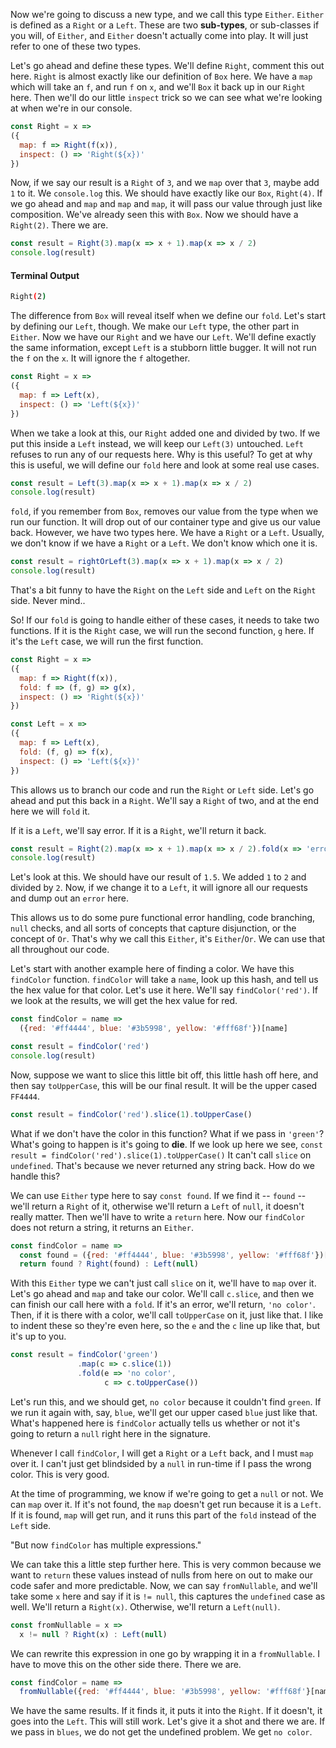 Now we're going to discuss a new type, and we call this type `Either`. `Either` is defined as a `Right` or a `Left`. These are two **sub-types**, or sub-classes if you will, of `Either`, and `Either` doesn't actually come into play. It will just refer to one of these two types.

Let's go ahead and define these types. We'll define `Right`, comment this out here. `Right` is almost exactly like our definition of `Box` here. We have a `map` which will take an `f`, and run `f` on `x`, and we'll `Box` it back up in our `Right` here. Then we'll do our little `inspect` trick so we can see what we're looking at when we're in our console.


```javascript
const Right = x =>
({
  map: f => Right(f(x)),
  inspect: () => 'Right(${x})'
})
```

Now, if we say our result is a `Right` of `3`, and we `map` over that `3`, maybe add `1` to it. We `console.log` this. We should have exactly like our `Box`, `Right(4)`. If we go ahead and `map` and `map` and `map`, it will pass our value through just like composition. We've already seen this with `Box`. Now we should have a `Right(2)`. There we are.


```javascript
const result = Right(3).map(x => x + 1).map(x => x / 2)
console.log(result)
```

#### Terminal Output
```bash
Right(2)
```

The difference from `Box` will reveal itself when we define our `fold`. Let's start by defining our `Left`, though. We make our `Left` type, the other part in `Either`. Now we have our `Right` and we have our `Left`. We'll define exactly the same information, except `Left` is a stubborn little bugger. It will not run the `f` on the `x`. It will ignore the `f` altogether.


```javascript
const Right = x =>
({
  map: f => Left(x),
  inspect: () => 'Left(${x})'
})
```

When we take a look at this, our `Right` added one and divided by two. If we put this inside a `Left` instead, we will keep our `Left(3)` untouched. `Left` refuses to run any of our requests here. Why is this useful? To get at why this is useful, we will define our `fold` here and look at some real use cases.


```javascript
const result = Left(3).map(x => x + 1).map(x => x / 2)
console.log(result)
```

`fold`, if you remember from `Box`, removes our value from the type when we run our function. It will drop out of our container type and give us our value back. However, we have two types here. We have a `Right` or a `Left`. Usually, we don't know if we have a `Right` or a `Left`. We don't know which one it is.


```javascript
const result = rightOrLeft(3).map(x => x + 1).map(x => x / 2)
console.log(result)
```

That's a bit funny to have the `Right` on the `Left` side and `Left` on the `Right` side. Never mind..

So! If our `fold` is going to handle either of these cases, it needs to take two functions. If it is the `Right` case, we will run the second function, `g` here. If it's the `Left` case, we will run the first function.


```javascript
const Right = x =>
({
  map: f => Right(f(x)),
  fold: f => (f, g) => g(x),
  inspect: () => 'Right(${x})'
})

const Left = x =>
({
  map: f => Left(x),
  fold: (f, g) => f(x),
  inspect: () => 'Left(${x})'
})
```

This allows us to branch our code and run the `Right` or `Left` side. Let's go ahead and put this back in a `Right`. We'll say a `Right` of two, and at the end here we will `fold` it.

If it is a `Left`, we'll say error. If it is a `Right`, we'll return it back.


```javascript
const result = Right(2).map(x => x + 1).map(x => x / 2).fold(x => 'error', x => x)
console.log(result)
```

Let's look at this. We should have our result of `1.5`. We added `1` to `2` and divided by `2`. Now, if we change it to a `Left`, it will ignore all our requests and dump out an `error` here.

This allows us to do some pure functional error handling, code branching, `null` checks, and all sorts of concepts that capture disjunction, or the concept of `Or`. That's why we call this `Either`, it's `Either`/`Or`. We can use that all throughout our code.

Let's start with another example here of finding a color. We have this `findColor` function. `findColor` will take a `name`, look up this hash, and tell us the hex value for that color. Let's use it here. We'll say `findColor('red')`. If we look at the results, we will get the hex value for red.


```javascript
const findColor = name => 
  ({red: '#ff4444', blue: '#3b5998', yellow: '#fff68f'})[name]

const result = findColor('red')
console.log(result)
```

Now, suppose we want to slice this little bit off, this little hash off here, and then say `toUpperCase`, this will be our final result. It will be the upper cased `FF4444`.


```javascript
const result = findColor('red').slice(1).toUpperCase()
```

What if we don't have the color in this function? What if we pass in `'green'`? What's going to happen is it's going to **die**. If we look up here we see, `const result = findColor('red').slice(1).toUpperCase()` It can't call `slice` on `undefined`. That's because we never returned any string back. How do we handle this?

We can use `Either` type here to say `const found`. If we find it -- `found` -- we'll return a `Right` of it, otherwise we'll return a `Left` of `null`, it doesn't really matter. Then we'll have to write a `return` here. Now our `findColor` does not return a string, it returns an `Either`.


```javascript
const findColor = name => 
  const found = ({red: '#ff4444', blue: '#3b5998', yellow: '#fff68f'})[name]
  return found ? Right(found) : Left(null)
```

With this `Either` type we can't just call `slice` on it, we'll have to `map` over it. Let's go ahead and `map` and take our color. We'll call `c.slice`, and then we can finish our call here with a `fold`. If it's an error, we'll return, `'no color'`.
Then, if it is there with a color, we'll call `toUpperCase` on it, just like that. I like to indent these so they're even here, so the `e` and the `c` line up like that, but it's up to you.


```javascript
const result = findColor('green')
               .map(c => c.slice(1))
               .fold(e => 'no color',
                     c => c.toUpperCase())
```

Let's run this, and we should get, `no color` because it couldn't find `green`. If we run it again with, say, `blue`, we'll get our upper cased `blue` just like that. What's happened here is `findColor` actually tells us whether or not it's going to return a `null` right here in the signature.

Whenever I call `findColor`, I will get a `Right` or a `Left` back, and I must `map` over it. I can't just get blindsided by a `null` in run-time if I pass the wrong color. This is very good.

At the time of programming, we know if we're going to get a `null` or not. We can `map` over it. If it's not found, the `map` doesn't get run because it is a `Left`. If it is found, `map` will get run, and it runs this part of the `fold` instead of the `Left` side.

"But now `findColor` has multiple expressions."

We can take this a little step further here. This is very common because we want to `return` these values instead of nulls from here on out to make our code safer and more predictable. Now, we can say `fromNullable`, and we'll take some `x` here and say if it is `!= null`, this captures the `undefined` case as well. We'll return a `Right(x)`. Otherwise, we'll return a `Left(null)`.

```javascript
const fromNullable = x =>
  x != null ? Right(x) : Left(null)
```

We can rewrite this expression in one go by wrapping it in a `fromNullable`. I have to move this on the other side there. There we are.


```javascript
const findColor = name => 
  fromNullable({red: '#ff4444', blue: '#3b5998', yellow: '#fff68f'}[name])
```

We have the same results. If it finds it, it puts it into the `Right`. If it doesn't, it goes into the `Left`. This will still work. Let's give it a shot and there we are. If we pass in `blues`, we do not get the undefined problem. We get `no color`.